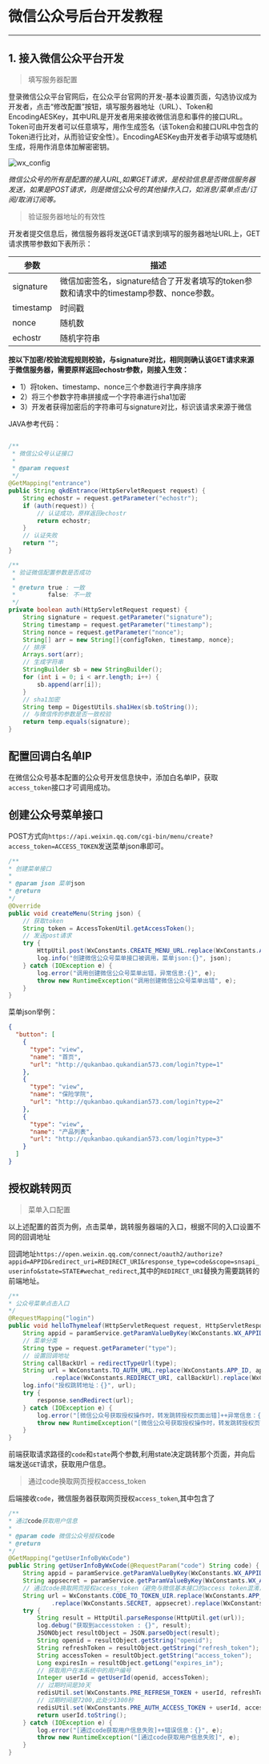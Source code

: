 # 微信公众号后台开发教程

---

## 1. 接入微信公众平台开发

> 填写服务器配置

登录微信公众平台官网后，在公众平台官网的开发-基本设置页面，勾选协议成为开发者，点击“修改配置”按钮，填写服务器地址（URL）、Token和EncodingAESKey，其中URL是开发者用来接收微信消息和事件的接口URL。Token可由开发者可以任意填写，用作生成签名（该Token会和接口URL中包含的Token进行比对，从而验证安全性）。EncodingAESKey由开发者手动填写或随机生成，将用作消息体加解密密钥。

![wx_config](../../_images/study/20200409-1-1.jpg)

*微信公众号的所有是配置的接入URL,如果GET请求，是校验信息是否微信服务器发送，如果是POST请求，则是微信公众号的其他操作入口，如消息/菜单点击/订阅/取消订阅等。*

> 验证服务器地址的有效性

开发者提交信息后，微信服务器将发送GET请求到填写的服务器地址URL上，GET请求携带参数如下表所示：

参数|描述
-|-
signature|微信加密签名，signature结合了开发者填写的token参数和请求中的timestamp参数、nonce参数。
timestamp|时间戳
nonce|随机数
echostr|随机字符串

**按以下加密/校验流程规则校验，与signature对比，相同则确认该GET请求来源于微信服务器，需要原样返回echostr参数，则接入生效：**

* 1）将token、timestamp、nonce三个参数进行字典序排序
* 2）将三个参数字符串拼接成一个字符串进行sha1加密
* 3）开发者获得加密后的字符串可与signature对比，标识该请求来源于微信

JAVA参考代码：

```java

/**
 * 微信公众号认证接口
 *
 * @param request
 */
@GetMapping("entrance")
public String qkdEntrance(HttpServletRequest request) {
    String echostr = request.getParameter("echostr");
    if (auth(request)) {
        // 认证成功，原样返回echostr
        return echostr;
    }
    // 认证失败
    return "";
}

/**
 * 验证微信配置参数是否成功
 *
 * @return true : 一致
 *         false: 不一致
 */
private boolean auth(HttpServletRequest request) {
    String signature = request.getParameter("signature");
    String timestamp = request.getParameter("timestamp");
    String nonce = request.getParameter("nonce");
    String[] arr = new String[]{configToken, timestamp, nonce};
    // 排序
    Arrays.sort(arr);
    // 生成字符串
    StringBuilder sb = new StringBuilder();
    for (int i = 0; i < arr.length; i++) {
        sb.append(arr[i]);
    }
    // sha1加密
    String temp = DigestUtils.sha1Hex(sb.toString());
    // 与微信传的参数是否一致校验
    return temp.equals(signature);
}
```

## 配置回调白名单IP

在微信公众号基本配置的公众号开发信息快中，添加白名单IP，获取`access_token`接口才可调用成功。

## 创建公众号菜单接口

POST方式向`https://api.weixin.qq.com/cgi-bin/menu/create?access_token=ACCESS_TOKEN`发送菜单json串即可。

```java
/**
* 创建菜单接口
*
* @param json 菜单json
* @return
*/
@Override
public void createMenu(String json) {
    // 获取token
    String token = AccessTokenUtil.getAccessToken();
    // 发送post请求
    try {
        HttpUtil.post(WxConstants.CREATE_MENU_URL.replace(WxConstants.ACCESS_TOKEN, token), json);
        log.info("创建微信公众号菜单接口被调用，菜单json:{}", json);
    } catch (IOException e) {
        log.error("调用创建微信公众号菜单出错，异常信息:{}", e);
        throw new RuntimeException("调用创建微信公众号菜单出错", e);
    }
}
```

菜单json举例：

```json
{
  "button": [
    {
      "type": "view",
      "name": "首页",
      "url": "http://qukanbao.qukandian573.com/login?type=1"
    },
    {
      "type": "view",
      "name": "保险学院",
      "url": "http://qukanbao.qukandian573.com/login?type=2"
    },
    {
      "type": "view",
      "name": "产品列表",
      "url": "http://qukanbao.qukandian573.com/login?type=3"
    }
  ]
}
```

## 授权跳转网页

> 菜单入口配置

以上述配置的首页为例，点击菜单，跳转服务器端的入口，根据不同的入口设置不同的回调地址

回调地址`https://open.weixin.qq.com/connect/oauth2/authorize?appid=APPID&redirect_uri=REDIRECT_URI&response_type=code&scope=snsapi_userinfo&state=STATE#wechat_redirect`,其中的`REDIRECT_URI`替换为需要跳转的前端地址。

```java
/**
* 公众号菜单点击入口
*/
@RequestMapping("login")
public void helloThymeleaf(HttpServletRequest request, HttpServletResponse response) {
    String appid = paramService.getParamValueByKey(WxConstants.WX_APPID_CONFIG);
    // 菜单分类
    String type = request.getParameter("type");
    // 设置回调地址
    String callBackUrl = redirectTypeUrl(type);
    String url = WxConstants.TO_AUTH_URL.replace(WxConstants.APP_ID, appid)
            .replace(WxConstants.REDIRECT_URI, callBackUrl).replace(WxConstants.STATE, type);
    log.info("授权跳转地址：{}", url);
    try {
        response.sendRedirect(url);
    } catch (IOException e) {
        log.error("[微信公众号获取授权操作时，转发跳转授权页面出错]++异常信息：{}", e);
        throw new RuntimeException("[微信公众号获取授权操作时，转发跳转授权页面出错]", e);
    }
}
```

前端获取请求路径的`code`和`state`两个参数,利用state决定跳转那个页面，并向后端发送`GET`请求，获取用户信息。

> 通过code换取网页授权access_token

后端接收`code`，微信服务器获取网页授权`access_token`,其中包含了

```java
/**
* 通过code获取用户信息
*
* @param code 微信公众号授权code
* @return
*/
@GetMapping("getUserInfoByWxCode")
public String getUserInfoByWxCode(@RequestParam("code") String code) {
    String appid = paramService.getParamValueByKey(WxConstants.WX_APPID_CONFIG);
    String appsecret = paramService.getParamValueByKey(WxConstants.WX_APPSECRET_CONFIG);
    // 通过code换取网页授权access_token（避免与微信基本接口的access token混淆，在此命名为 auth_access_token）
    String url = WxConstants.CODE_TO_TOKEN_UIR.replace(WxConstants.APP_ID, appid)
            .replace(WxConstants.SECRET, appsecret).replace(WxConstants.CODE, code);
    try {
        String result = HttpUtil.parseResponse(HttpUtil.get(url));
        log.debug("获取到accesstoken : {}", result);
        JSONObject resultObject = JSON.parseObject(result);
        String openid = resultObject.getString("openid");
        String refreshToken = resultObject.getString("refresh_token");
        String accessToken = resultObject.getString("access_token");
        Long expiresIn = resultObject.getLong("expires_in");
        // 获取用户在本系统中的用户编号
        Integer userId = getUserId(openid, accessToken);
        // 过期时间是30天
        redisUtil.set(WxConstants.PRE_REFRESH_TOKEN + userId, refreshToken, 2592000L);
        // 过期时间是7200,此处少1300秒
        redisUtil.set(WxConstants.PRE_AUTH_ACCESS_TOKEN + userId, accessToken, expiresIn - 300);
        return userId.toString();
    } catch (IOException e) {
        log.error("[通过code获取用户信息失败]++错误信息：{}", e);
        throw new RuntimeException("[通过code获取用户信息失败]", e);
    }
}
```
